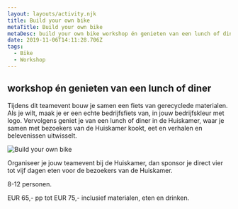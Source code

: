 ```yaml
---
layout: layouts/activity.njk
title: Build your own bike
metaTitle: Build your own bike
metaDesc: build your own bike workshop én genieten van een lunch of diner
date: 2019-11-06T14:11:28.706Z
tags:
  - Bike
  - Workshop
---
```

## workshop én genieten van een lunch of diner

Tijdens dit teamevent bouw je samen een fiets van gerecyclede materialen. Als je wilt, maak je er een echte bedrijfsfiets van, in jouw bedrijfskleur met logo. Vervolgens geniet je van een lunch of diner in de Huiskamer, waar je samen met bezoekers van de Huiskamer kookt, eet en verhalen en belevenissen uitwisselt.

![Build your own bike](/images/img_1941-1.jpg "Build your own bike")

Organiseer je jouw teamevent bij de Huiskamer, dan sponsor je direct vier tot vijf dagen eten voor de bezoekers van de Huiskamer.

8-12 personen.

EUR 65,- pp  tot EUR 75,- inclusief materialen, eten en drinken.
